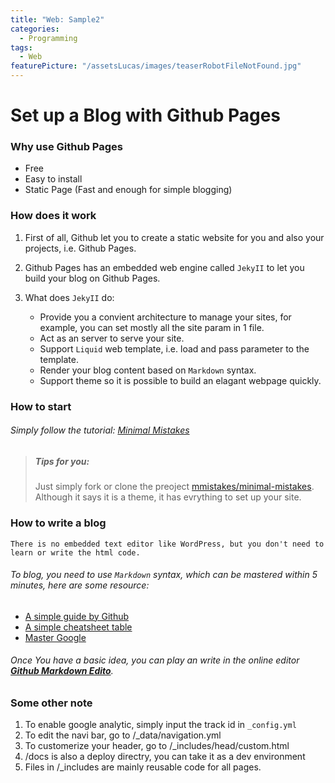 ```yaml
---
title: "Web: Sample2"
categories:
  - Programming
tags:
  - Web
featurePicture: "/assetsLucas/images/teaserRobotFileNotFound.jpg"
---
```


# Set up a Blog with Github Pages


### Why use Github Pages

* Free
* Easy to install
* Static Page (Fast and enough for simple blogging)


### How does it work

1. First of all, Github let you to create a static website for you and also your projects, i.e. Github Pages.


2. Github Pages has an embedded web engine called `JekyII` to let you build your blog on Github Pages.
	

3. What does `JekyII` do:

	* Provide you a convient architecture to manage your sites, for example, you can set mostly all the site param in 1 file.
	* Act as an server to serve your site.
	* Support `Liquid` web template, i.e. load and pass parameter to the template.
	* Render your blog content based on `Markdown` syntax.
	* Support theme so it is possible to build an elagant webpage quickly.


### How to start

###### Simply follow the tutorial: [Minimal Mistakes](https://mmistakes.github.io/minimal-mistakes/docs/quick-start-guide/)

> ##### Tips for you:
> Just simply fork or clone the preoject [mmistakes/minimal-mistakes](https://github.com/mmistakes/minimal-mistakes). Although it says it is a theme, it has evrything to set up your site.  


### How to write a blog

`There is no embedded text editor like WordPress, but you don't need to learn or write the html code.`

###### To blog, you need to use `Markdown` syntax, which can be mastered within 5 minutes, here are some resource:

* [A simple guide by Github](https://guides.github.com/features/mastering-markdown/)
* [A simple cheatsheet table](http://commonmark.org/help/)
* [Master Google](https://www.google.com)

###### Once You have a basic idea, you can play an write in the online editor [**Github Markdown Edito**](https://jbt.github.io/markdown-edito).


### Some other note

1. To enable google analytic, simply input the track id in `_config.yml`
2. To edit the navi bar, go to /_data/navigation.yml
3. To customerize your header, go to /_includes/head/custom.html
4. /docs is also a deploy directry, you can take it as a dev environment 
5. Files in /_includes are mainly reusable code for all pages.



